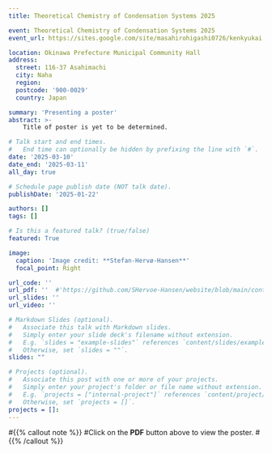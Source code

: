 ```yaml
---
title: Theoretical Chemistry of Condensation Systems 2025

event: Theoretical Chemistry of Condensation Systems 2025
event_url: https://sites.google.com/site/masahirohigashi0726/kenkyukai

location: Okinawa Prefecture Municipal Community Hall
address:
  street: 116-37 Asahimachi
  city: Naha
  region: 
  postcode: '900-0029'
  country: Japan

summary: 'Presenting a poster'
abstract: >-
    Title of poster is yet to be determined.

# Talk start and end times.
#   End time can optionally be hidden by prefixing the line with `#`.
date: '2025-03-10'
date_end: '2025-03-11'
all_day: true

# Schedule page publish date (NOT talk date).
publishDate: '2025-01-22'

authors: []
tags: []

# Is this a featured talk? (true/false)
featured: True

image:
  caption: 'Image credit: **Stefan-Hervø-Hansen**'
  focal_point: Right

url_code: ''
url_pdf: ''  #'https://github.com/SHervoe-Hansen/website/blob/main/content/event/MSL2024/Poster_MSL2024.pdf'
url_slides: ''
url_video: ''

# Markdown Slides (optional).
#   Associate this talk with Markdown slides.
#   Simply enter your slide deck's filename without extension.
#   E.g. `slides = "example-slides"` references `content/slides/example-slides.md`.
#   Otherwise, set `slides = ""`.
slides: ""

# Projects (optional).
#   Associate this post with one or more of your projects.
#   Simply enter your project's folder or file name without extension.
#   E.g. `projects = ["internal-project"]` references `content/project/deep-learning/index.md`.
#   Otherwise, set `projects = []`.
projects = []:
---
```


#{{% callout note %}}
#Click on the **PDF** button above to view the poster.
#{{% /callout %}}
